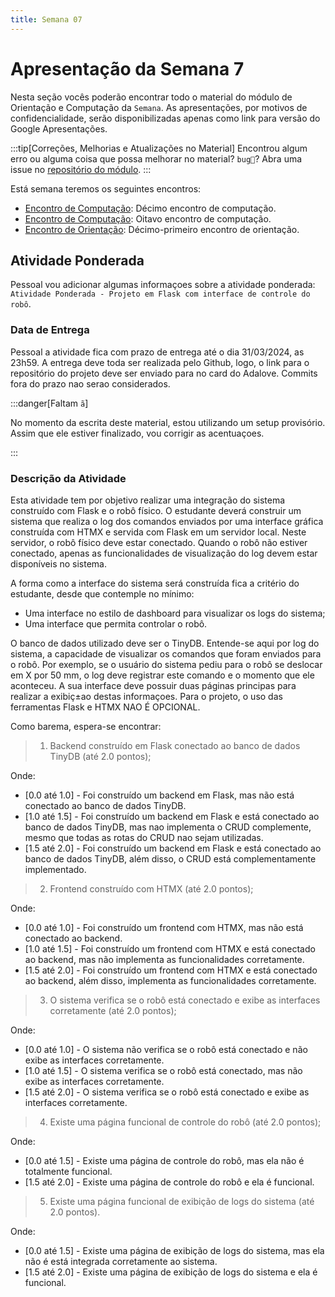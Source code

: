 ```yaml
---
title: Semana 07
---
```


# Apresentação da Semana 7

Nesta seção vocês poderão encontrar todo o material do módulo de Orientação e Computação da `Semana`.
As apresentações, por motivos de confidencialidade, serão disponibilizadas apenas como link para versão do Google Apresentações.

:::tip[Correções, Melhorias e Atualizações no Material]
Encontrou algum erro ou alguma coisa que possa melhorar no material? `bug🐞`? Abra uma issue no [repositório do módulo](https://github.com/Murilo-ZC/M5-Inteli-Eng-Comp).
:::

Está semana teremos os seguintes encontros:

- [Encontro de Computação](/docs/Material/Semana-07/71-orientacao71.md): Décimo encontro de computação.
- [Encontro de Computação](#): Oitavo encontro de computação.
- [Encontro de Orientação](/docs/Material/Semana-07/75-orientacao75.md): Décimo-primeiro encontro de orientação.

## Atividade Ponderada

Pessoal vou adicionar algumas informaçoes sobre a atividade ponderada: `Atividade Ponderada - Projeto em Flask com interface de controle do robô`.

### Data de Entrega

Pessoal a atividade fica com prazo de entrega até o dia 31/03/2024, as 23h59.
A entrega deve toda ser realizada pelo Github, logo, o link para o repositório do projeto deve ser enviado para no card do Adalove.
Commits fora do prazo nao serao considerados.

:::danger[Faltam `ã`]

No momento da escrita deste material, estou utilizando um setup provisório. Assim que ele estiver finalizado, vou corrigir as acentuaçoes.

:::

### Descrição da Atividade

Esta atividade tem por objetivo realizar uma integração do sistema construído com Flask e o robô físico. O estudante deverá construir um sistema que realiza o log dos comandos enviados por uma interface gráfica construída com HTMX e servida com Flask em um servidor local. Neste servidor, o robô físico deve estar conectado. Quando o robô não estiver conectado, apenas as funcionalidades de visualização do log devem estar disponíveis no sistema. 

A forma como a interface do sistema será construída fica a critério do estudante, desde que contemple no mínimo: 

- Uma interface no estilo de dashboard para visualizar os logs do sistema; 
- Uma interface que permita controlar o robô. 

O banco de dados utilizado deve ser o TinyDB. Entende-se aqui por log do sistema, a capacidade de visualizar os comandos que foram enviados para o robô. Por exemplo, se o usuário do sistema pediu para o robô se deslocar em X por 50 mm, o log deve registrar este comando e o momento que ele aconteceu. A sua interface deve possuir duas páginas principas para realizar a exibiç±ao destas informaçoes. Para o projeto, o uso das ferramentas Flask e HTMX NAO É OPCIONAL.

Como barema, espera-se encontrar: 

> 1. Backend construído em Flask conectado ao banco de dados TinyDB (até 2.0 pontos); 

Onde:

- [0.0 até 1.0] - Foi construído um backend em Flask, mas não está conectado ao banco de dados TinyDB. 
- [1.0 até 1.5] - Foi construído um backend em Flask e está conectado ao banco de dados TinyDB, mas nao implementa o CRUD complemente, mesmo que todas as rotas do CRUD nao sejam utilizadas.
- [1.5 até 2.0] - Foi construído um backend em Flask e está conectado ao banco de dados TinyDB, além disso, o CRUD está complementamente implementado.


> 2. Frontend construído com HTMX (até 2.0 pontos); 

Onde:

- [0.0 até 1.0] - Foi construído um frontend com HTMX, mas não está conectado ao backend. 
- [1.0 até 1.5] - Foi construído um frontend com HTMX e está conectado ao backend, mas não implementa as funcionalidades corretamente. 
- [1.5 até 2.0] - Foi construído um frontend com HTMX e está conectado ao backend, além disso, implementa as funcionalidades corretamente.

> 3. O sistema verifica se o robô está conectado e exibe as interfaces corretamente (até 2.0 pontos); 

Onde:
    
- [0.0 até 1.0] - O sistema não verifica se o robô está conectado e não exibe as interfaces corretamente. 
- [1.0 até 1.5] - O sistema verifica se o robô está conectado, mas não exibe as interfaces corretamente. 
- [1.5 até 2.0] - O sistema verifica se o robô está conectado e exibe as interfaces corretamente.

> 4. Existe uma página funcional de controle do robô (até 2.0 pontos); 

Onde:
    
- [0.0 até 1.5] - Existe uma página de controle do robô, mas ela não é totalmente funcional. 
- [1.5 até 2.0] - Existe uma página de controle do robô e ela é funcional.

> 5. Existe uma página funcional de exibição de logs do sistema (até 2.0 pontos).

Onde:

- [0.0 até 1.5] - Existe uma página de exibição de logs do sistema, mas ela não é está integrada corretamente ao sistema. 
- [1.5 até 2.0] - Existe uma página de exibição de logs do sistema e ela é funcional.